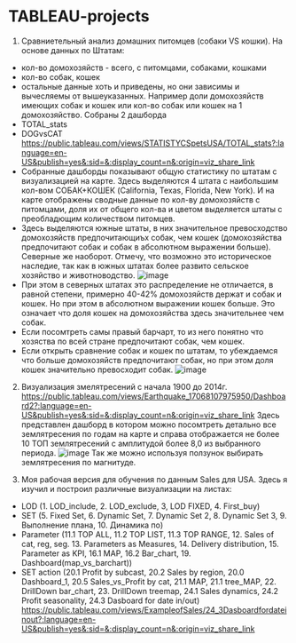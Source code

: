 # TABLEAU-projects
1. Сравниетельный анализ домашних питомцев (собаки VS кошки). На основе данных по Штатам:
- кол-во домохозяйств - всего, с питомцами, собаками, кошками
- кол-во собак, кошек
- остальные данные хоть и приведены, но они зависимы и вычесляемы от вышеуказанных. Например доли домохозяйств имеющих собак и кошек или кол-во собак или кошек на 1 домохозяйство.
Собраны 2 дашборда
- TOTAL_stats
- DOGvsCAT
https://public.tableau.com/views/STATISTYCSpetsUSA/TOTAL_stats?:language=en-US&publish=yes&:sid=&:display_count=n&:origin=viz_share_link
- Собранные дашборды показывают общую статистику по штатам с визуализацией на карте. Здесь выделяются 4 штата с наибольшим кол-вом СОБАК+КОШЕК (California, Texas, Florida, New York). И на карте отображены сводные данные по кол-ву домохозяйств с питомцами, доля их от общего кол-ва и цветом выделяется штаты с преобладющим количеством питомцев.
- Здесь выделяются южные штаты, в них значительное превосходство домохозяйств предпочитающиъх собак, чем кошек (домохозяйства предпочитают собак и собак в абсолютном выражении больше). Северные же наоборот. Отмечу, что возможно это историческое наследие, так как в южных штатах более развито сельское хозяйство и животноводство.
![image](https://github.com/KonstantinBatrakov/TABLEAU-projects/assets/118470335/5808002f-f33e-47ec-b3aa-30607364b221)
- При этом в северных штатах это распределение не отличается, в равной степени, примерно 40-42% домохозяйств держат и собак и кошек. Но при этом в абсолютном выражении кошек больше. Это означает что доля кошек на домохозяйства здесь значительнее чем собак.
- Если посомтреть самы правый барчарт, то из него понятно что хозяства по всей стране предпочитают собак, чем кошек.
- Если открыть сравнение собак и кошек по штатам, то убеждаемся что больше домохозяйств предпочитают собак, но при этом доля кошек значительно превосходит собак.
![image](https://github.com/KonstantinBatrakov/TABLEAU-projects/assets/118470335/b6659450-47d6-4533-a3fd-964e0eb22692)

2. Визуализация змелятресений с начала 1900 до 2014г.
https://public.tableau.com/views/Earthquake_17068107975950/Dashboard2?:language=en-US&publish=yes&:sid=&:display_count=n&:origin=viz_share_link
Здесь представлен дашборд в котором можно посомтреть детально все землятресения по годам на карте и справа отображается не более 10 ТОП землятресений с амплитудой более 8,0 из выбранного периода.
![image](https://github.com/KonstantinBatrakov/TABLEAU-projects/assets/118470335/8fea4481-d913-49a2-9fdd-f01c7aaa2244)
Так же можно используя ползунок выбирать землятресения по магнитуде.

3. Моя рабочая версия для обучения по данным Sales для USA.
Здесь я изучил и построил различные визуализации на листах:
- LOD (1. LOD_include, 2. LOD_exclude, 3, LOD FIXED, 4. First_buy)
- SET (5. Fixed Set, 6. Dynamic Set, 7. Dynamic Set 2, 8. Dynamic Set 3, 9. Выполнение плана, 10. Динамика по)
- Parameter (11.1 TOP ALL, 11.2 TOP LIST, 11.3 TOP RANGE, 12. Sales of cat, reg, seg. 13. Parameters as Measures, 14. Delivery distribution, 15. Parameter as KPI, 16.1 MAP, 16.2 Bar_chart, 19. Dashboard(map_vs_barchart))
- SET action (20.1 Profit by subcast, 20.2 Sales by region, 20.0 Dashboard_1, 20.5 Sales_vs_Profit by cat, 21.1 MAP, 21.1 tree_MAP, 22. DrillDown bar_chart, 23. DrillDown treemap, 24.1 Sales dynamics, 24.2 Profit seasonality, 24.3 Dasboard for date in/out)
https://public.tableau.com/views/ExampleofSales/24_3Dasboardfordateinout?:language=en-US&publish=yes&:sid=&:display_count=n&:origin=viz_share_link

